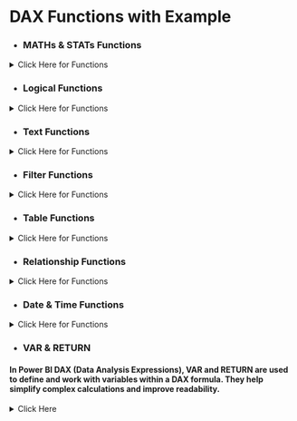 # DAX Functions with Example

- ### MATHs & STATs Functions
<details>
  					<summary> Click Here for Functions </summary>

- ### SUM - Calculates the total sum of a column. 
		Total Sales = SUM(Table[Sales])
- ### AVERAGE - Calculates the AVG of column.
  		Average Sales = AVERAGE(Table[Sales])
- ### MAX/MIN - Finds the maximum or minimum value in a column.
		Max Sale = MAX(Table[Sales])
		Min Sale = MIN(Table[Sales])
- ### DIVIDE - Divides two numbers, with an option to specify an alternate result if the denominator is zero.
		AVG Price per Unit = DIVIDE([Total Sales], SUM(Maths_State_Funct[Quantity]))
- ### COUNT/COUNTA - Counts the number of rows or non-blank values in a column.
- ### CountRows - Counts the number of rows in a table or table expression.
- ### DistinctCount - Counts the number of unique, non-blank values in a column.
  		Count Measure = Count(Maths_State_Funct[ID])
  		CountA Measure = COUNTA(Maths_State_Funct[Quantity])
		CountRow Measure = COUNTROWS(Maths_State_Funct)
  		DistinctCount Measure = DISTINCTCOUNT(Maths_State_Funct[Price])
- ### Iterator Functions
Iterator functions in DAX (Data Analysis Expressions) are a category of functions that evaluate an expression for each row of a table and then aggregate the results. Unlike simple aggregation functions like SUM or AVERAGE, which operate on entire columns, iterator functions work row by row, allowing for more complex calculations.

- #### SUMX - Sums up the results of an expression evaluated for each row in a table.
		SUMX Funct = SUMX(Maths_State_Funct, Maths_State_Funct[Price]*Maths_State_Funct[Quantity])
- #### AVERAGEX - Averages the results of an expression evaluated for each row in a table.
  		Average Sales Per Transaction = AVERAGEX(Table, Table[Sales])
- #### MAX/MIN - Finds the maximum or minimum value in a column.
		Max Profit = MAXX(Table, Table[Sales] - Table[Quantity])
		Min Profit = MINX(Table, Table[Sales] - Table[Quantity])
- #### DIVIDE - Divides two numbers, with an option to specify an alternate result if the denominator is zero.
		AVG Price per Unit = DIVIDE([Total Sales], SUM(Maths_State_Funct[Quantity]))
- #### COUNTX - Counts the rows that result from an expression evaluated for each row in a table.
  		CountX Funct = COUNTAX(Maths_State_Funct, if(Maths_State_Funct[Quantity] > 90, 1, BLANK()))
</details>

- ### Logical Functions
<details>
  <summary> Click Here for Functions </summary>

- #### IF - The IF function checks a condition and returns one value if the condition is true and another value if the condition is false.
		Simple If Funct = IF([Total Sales LF] > 9000, "Great", "Good")
		Nested If Funct = IF([Total Sales LF] >= 50000, "High", IF([Total Sales LF] < 50000 & [Total Sales LF] >= 10000, "Medium", "Low"))
  		Bonus = IF(Sales[Total Sales] > 50000, Sales[Total Sales] * 0.1, Sales[Total Sales] * 0.05)
- #### AND - The AND function returns TRUE if all arguments are true, and FALSE otherwise
  		High_Performer = IF(AND(Sales[Total Sales] > 50000, Sales[Attendance] > 95), "Yes", "No")
- #### OR - The OR function returns TRUE if at least one of the conditions is true.
		Qualified = IF(OR(Sales[Total Sales] > 50000, Sales[Experience] > 5), "Yes", "No")
- #### NOT - The NOT function reverses the result of a logical expression.
		Below_Average = IF(NOT(Sales[Total Sales] > 30000), "Yes", "No")
- #### SWITCH - The SWITCH function evaluates an expression against a list of values and returns one based on matching results.
  		CountX Funct = COUNTAX(Maths_State_Funct, if(Maths_State_Funct[Quantity] > 90, 1, BLANK()))
- #### IFERROR - The IFERROR function returns a specified value if an expression results in an error.
		DivisionResult = IFERROR(Sales[Total Sales] / Sales[No. of Products], "Error")
- #### TRUE and FALSE - TRUE and FALSE return the respective logical values.
		AlwaysTrue = TRUE()
		AlwaysFalse = FALSE()
</details>

- ### Text Functions
<details>
  <summary> Click Here for Functions </summary>

- #### CONCATENATE - Combines two text strings into one.
		FullName = CONCATENATE(Orders[FirstName], Orders[LastName])
- #### COMBINEVALUES - Joins multiple text strings with a specified delimiter.
  		FullNameWithSpace = COMBINEVALUES(" ", Orders[FirstName], Orders[LastName])
- #### FORMAT - Converts a value to text according to a specified format.
		FormattedDate = FORMAT(Orders[OrderDate], "DD/MM/YYYY")
- #### LEFT/MID/RIGHT - Extracts a specified number of characters from the start / Extracts characters from the middle / Extracts a specified number of characters from the end.
 		LeftPart = LEFT(Orders[ProductCode], 3)
		MidPart = MID(Orders[ProductCode], 2, 3)
		RightPart = RIGHT(Orders[ProductCode], 4)
- #### UPPER/LOWER - Converts text to uppercase or lowercase.
  		UpperCase = UPPER(Orders[ProductName])
		LowerCase = LOWER(Orders[ProductName])
- #### LEN - Returns the number of characters in a text string.
		LengthOfName = LEN(Orders[ProductName])
- #### SEARCH/FIND - Finds the starting position of a substring within a string.
		Position = SEARCH("top", Orders[ProductName], 1, 0)
- #### REPLACE - Replaces part of a text string with another text string.
  		ReplacedText = REPLACE(Orders[ProductCode], 2, 3, "XYZ")
- #### SUBSTITUTE - Substitutes old text with new text in a string.
		SubstitutedText = SUBSTITUTE(Orders[ProductName], "top", "phone")
- #### TRIM - Removes all spaces from text except for single spaces between words.
		TrimmedText = TRIM(Orders[ProductName])
</details>

- ### Filter Functions
<details>
  <summary> Click Here for Functions </summary>

- #### CALCULATE - The CALCULATE function is one of the most powerful functions in DAX. It modifies the context in which data is filtered and then performs a calculation based on that modified context.
		Calculate = CALCULATE(SUM('Filter Functions'[Salary]), 'Filter Functions'[Department] = "IT")
- #### FILTER - The FILTER function returns a table that represents a subset of another table based on a condition.
  		Filter tb = FILTER('Filter Functions', 'Filter Functions'[Age] > 50)
- #### ALL - The ALL function removes all filters from a specified column or table. It is often used to create calculations that do not consider any existing filters.
		All Funct = CALCULATE(SUM('Filter Functions'[Salary]), ALL('Filter Functions'[Department]))
- #### ALLEXCEPT - The ALLEXCEPT function removes all filters from the specified table or column except for the ones mentioned.
 		AllExcept Funct = CALCULATE(SUM('Filter Functions'[Salary]), ALLEXCEPT('Filter Functions', 'Filter Functions'[Department]))
- #### ALLSELECTED - The ALLSELECTED function returns all rows in a table or all values in a column by ignoring any filters that might have been applied, except for those set by a visual or slicer.
		AllSelected Funct = CALCULATE(SUM('Filter Functions'[Salary]), ALLSELECTED('Filter Functions'))
- #### KEEPFILTERS - The KEEPFILTERS function applies a filter on top of an existing filter, ensuring that the new filter is respected.
  		UpperCase = UPPER(Orders[ProductName])
		LowerCase = LOWER(Orders[ProductName])
- #### REMOVEFILTERS - The REMOVEFILTERS function clears any filters that have been applied to the columns or tables specified.
		Position = SEARCH("top", Orders[ProductName], 1, 0)
- #### SELECTEDVALUE - The SELECTEDVALUE function returns the value of a column when only one value is selected, or it returns an alternative result when multiple values are selected.
  		SelectedValue = IF(HASONEVALUE('Filter Functions'[Department]), SUM('Filter Functions'[Salary]), BLANK())
  		SelectedValue Funct = SELECTEDVALUE('Filter Functions'[Department], "Select a Department")
- #### HASONEVALUE - The HASONEVALUE function in DAX is used to check whether there is exactly one distinct value in the current filter context for a specified column or expression. It returns a Boolean value: TRUE if there is exactly one distinct value and FALSE otherwise.
  		SalesInformation = SWITCH(TRUE(), HASONEVALUE(Product[Category]), SUM(Sales[SalesAmount]),
  			ISFILTERED(Product[Category]), "Multiple Categories Selected",
    			"No Category Selected")
- #### ISFILTERED - The ISFILTERED function in DAX checks whether a column or table has been filtered in the current context. It returns a Boolean value: TRUE if the column or table is filtered and FALSE otherwise.
  		Isfiltered = if(ISFILTERED('Filter Functions'[Department]), "Yes", "No")
</details>

- ### Table Functions
<details>
  <summary> Click Here for Functions </summary>

- #### SUMMARIZE - The SUMMARIZE function creates a summary table for the requested columns of a table. It groups the data by the specified columns and can calculate aggregations.
		Summarize tb = 
    			SUMMARIZE('Table Function', 
        			'Table Function'[Category], 
        			'Table Function'[SubCategory],
        			"Total Sales", SUM('Table Function'[SalesAmount]),
        			"Total Quantity", SUM('Table Function'[QuantitySold])
    			)
- #### ADDCOLUMNS - The ADDCOLUMNS function adds calculated columns to a table.
  		AddColumn tb = 
    			ADDCOLUMNS('Table Function',
        			"Profit", 'Table Function'[SalesAmount] - 100
    			)
- #### DISTINCT - The DISTINCT function returns a one-column table that contains the distinct values from the specified column.
		Distinct Funct = DISTINCT('Table Function'[Category])
- #### VALUES - The VALUES function returns a one-column table that contains the distinct values in a column or a one-row table that contains the distinct values in the columns.
 		Value Funct = VALUES('Table Function'[Category]) 
- #### UNION - The UNION function combines two or more tables by combining their rows.
		Union Funct = UNION('Table Function', 'Filter Functions')
- #### INTERSECT - The INTERSECT function returns a table that contains only the rows that are present in both tables.
  		Intersect tb = INTERSECT('Table Function', 'Logical Functions')
- #### TOPN - The TOPN function returns the top N rows of a table, based on a specified expression.
		Topn Funct = TOPN(10, 'Table Function', 'Table Function'[ID], ASC)
</details>

- ### Relationship Functions
<details>
  <summary> Click Here for Functions </summary>

- #### RELATED Function (Calculated Column) - The RELATED function in Power BI DAX is a powerful tool that allows you to fetch related data from another table based on an existing relationship between the tables. It is particularly useful in scenarios where you want to enrich your data model by pulling in additional details from a related table.
		Price = RELATED(Products_Relationship_F1[Price])
- #### RELATEDTABLE Function - The RELATEDTABLE function in Power BI DAX is used to retrieve a table containing all rows from a related table that are associated with the current row. It is particularly useful when you have a one-to-many relationship and you want to aggregate or analyze related rows from the "many" side of the relationship.
  		OrderCount = COUNTROWS(RELATEDTABLE(Orders_Relationship_F2))
</details>

- ### Date & Time Functions
<details>
  <summary> Click Here for Functions </summary>

- #### DATE - Creates a date in datetime format from individual year, month, and day values.
		Date Funct = DATE(2024, 8, 20)
- #### DATEDIFF - Returns the difference between two dates in specified units (e.g., days, months, years).
  		DateDiff Funct = DATEDIFF([StartDate], [EndDate], DAY)
- #### YEAR/MONTH/DAY - Extracts the year, month, or day from a date.
		Year Funct = YEAR([StartDate])
  		Month Funct = MONTH([StartDate])
		Day Funct = Day([StartDate])
- #### HOUR - Extracts the hour from a time value.
 		Hour Funct = HOUR(NOW())
- #### TODAY/NOW - Returns the current date (TODAY) or current date and time (NOW).
		Today Funct = = TODAY()
- #### WEEKDAY Number - Returns the day of the week corresponding to a date.
  		WeekDay Funct = WEEKDAY('Date Time Function'[StartDate], 2)
- #### WEEKNUM - Returns the week number for a date.
		WeekNum Funct = WEEKNUM('Date Time Function'[StartDate], 2)
- #### NETWORKDAYS - Returns the number of whole working days between two dates.
 		NETWORKDAYS Funct = NETWORKDAYS = NETWORKDAYS('Date Time Function'[StartDate], 'Date Time Function'[EndDate])

- ### Time Intelligence Functions

- #### DATESYTD - Returns a table that contains a column of the dates for the year to date.
		DatesYTD = DATESYTD('Date Time Function'[StartDate])
- #### DATESMTD - Returns a table containing the dates in the month to date.
  		DatesMTD = DATESMTD('Date Time Function'[StartDate].[Date])
- #### DATEADD - Returns a table with a shifted set of dates by a specified interval.
		DATEADD = DATEADD('Date Time Function'[EndDate], -1, YEAR)
- #### DATESBETWEEN - Returns a table with dates between a specified start and end date.
  		DATESBETWEEN = DATESBETWEEN('Date Time Function'[StartDate], DATE(2020, 01, 01), DATE(2022, 01, 01))

</details>

- ### VAR & RETURN
#### In Power BI DAX (Data Analysis Expressions), VAR and RETURN are used to define and work with variables within a DAX formula. They help simplify complex calculations and improve readability. 
<details>
  <summary> Click Here </summary>

- #### VAR (Variable) - Define a variable to store an intermediate value or result within a DAX formula.
		VAR <VariableName> = <Expression>
		Total Sales = 
			VAR TotalAmount = SUM(Sales[Amount])
			VAR TotalQuantity = SUM(Sales[Quantity])
			RETURN
				TotalAmount / TotalQuantity

- #### RETURN - Specify the final expression or calculation to be evaluated and returned as the result of the formula.
  		RETURN <Expression>
		Average Sales per Unit = 
			VAR TotalSalesAmount = SUM(Sales[Amount])
			VAR TotalUnits = SUM(Sales[Quantity])
			RETURN
				TotalSalesAmount / TotalUnits
- ### Example 1: Calculating Profit Margin
	- Suppose you have a table Sales with columns Revenue and Cost. You want to calculate the profit margin.

dax
Copy code
Profit Margin (%) = 
VAR TotalRevenue = SUM(Sales[Revenue])
VAR TotalCost = SUM(Sales[Cost])
VAR Profit = TotalRevenue - TotalCost
RETURN
IF(TotalRevenue > 0, (Profit / TotalRevenue) * 100, 0)
TotalRevenue and TotalCost are variables holding the sum of Revenue and Cost, respectively.
Profit calculates the difference between Revenue and Cost.
The RETURN statement calculates the profit margin as a percentage and ensures that the calculation only occurs if TotalRevenue is greater than zero.
Example 2: Year-to-Date (YTD) Sales
You want to calculate the year-to-date sales for the current year.

dax
Copy code
YTD Sales = 
VAR CurrentYear = YEAR(TODAY())
VAR SalesYTD = 
    CALCULATE(
        SUM(Sales[Amount]),
        DATESYTD(Sales[Date])
    )
RETURN
IF(YEAR(MAX(Sales[Date])) = CurrentYear, SalesYTD, BLANK())
CurrentYear stores the current year.
SalesYTD calculates the year-to-date sales using the DATESYTD function.
The RETURN statement ensures that YTD sales are only shown for the current year.
Example 3: Average Sales per Customer
You want to calculate the average sales per customer.

dax
Copy code
Average Sales per Customer = 
VAR TotalSales = SUM(Sales[Amount])
VAR CustomerCount = DISTINCTCOUNT(Sales[CustomerID])
RETURN
IF(CustomerCount > 0, TotalSales / CustomerCount, 0)
TotalSales holds the sum of Amount from the Sales table.
CustomerCount calculates the number of distinct customers.
The RETURN statement computes the average sales per customer, ensuring that the result is only calculated if there are customers.
Example 4: Total Sales with Adjustments
Suppose you want to calculate total sales, including a 5% adjustment.

dax
Copy code
Adjusted Sales = 
VAR TotalSales = SUM(Sales[Amount])
VAR AdjustmentFactor = 1.05
RETURN
TotalSales * AdjustmentFactor
TotalSales calculates the total sales amount.
AdjustmentFactor represents a 5% increase.
The RETURN statement applies the adjustment factor to the total sales amount.
Example 5: Sales Growth from Last Year
You want to calculate the growth in sales compared to the previous year.

dax
Copy code
Sales Growth (%) = 
VAR CurrentYearSales = SUM(Sales[Amount])
VAR PreviousYearSales = 
    CALCULATE(
        SUM(Sales[Amount]),
        SAMEPERIODLASTYEAR(Sales[Date])
    )
VAR Growth = CurrentYearSales - PreviousYearSales
RETURN
IF(PreviousYearSales > 0, (Growth / PreviousYearSales) * 100, 0)
CurrentYearSales stores the sum of sales for the current period.
PreviousYearSales calculates the sum of sales for the same period last year using SAMEPERIODLASTYEAR.
Growth computes the difference between current and previous year sales.
The RETURN statement calculates the sales growth percentage, ensuring it's only shown if there were sales in the previous year.

</details>
